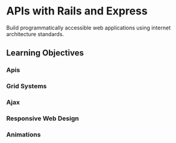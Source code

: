 # APIs with Rails and Express

Build programmatically accessible web applications using
internet architecture standards.

## Learning Objectives

### Apis

### Grid Systems

### Ajax

### Responsive Web Design

### Animations
